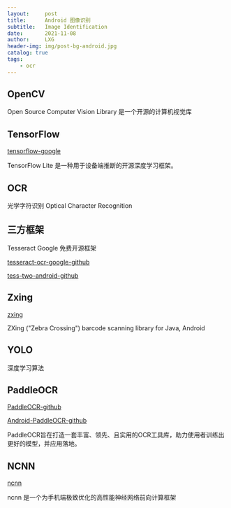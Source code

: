 ```yaml
---
layout:     post
title:      Android 图像识别
subtitle:   Image Identification
date:       2021-11-08
author:     LXG
header-img: img/post-bg-android.jpg
catalog: true
tags:
    - ocr
---
```


## OpenCV

Open Source Computer Vision Library 是一个开源的计算机视觉库

## TensorFlow

[tensorflow-google](https://tensorflow.google.cn/)

TensorFlow Lite 是一种用于设备端推断的开源深度学习框架。

## OCR

光学字符识别 Optical Character Recognition

## 三方框架

Tesseract Google 免费开源框架

[tesseract-ocr-google-github](https://github.com/tesseract-ocr/tesseract)

[tess-two-android-github](https://github.com/rmtheis/tess-two)


## Zxing

[zxing](https://github.com/zxing/zxing)

ZXing ("Zebra Crossing") barcode scanning library for Java, Android

## YOLO

深度学习算法

## PaddleOCR

[PaddleOCR-github](https://github.com/PaddlePaddle/PaddleOCR)

[Android-PaddleOCR-github](https://github.com/onlyloveyd/Android-PaddleOCR)

PaddleOCR旨在打造一套丰富、领先、且实用的OCR工具库，助力使用者训练出更好的模型，并应用落地。

## NCNN

[ncnn](https://github.com/Tencent/ncnn)

ncnn 是一个为手机端极致优化的高性能神经网络前向计算框架








